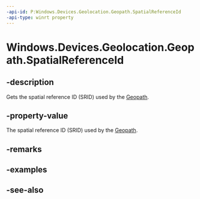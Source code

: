 ----api-id: P:Windows.Devices.Geolocation.Geopath.SpatialReferenceId
-api-type: winrt property
---<!-- Property syntaxpublic uint SpatialReferenceId { get; }--># Windows.Devices.Geolocation.Geopath.SpatialReferenceId## -descriptionGets the spatial reference ID (SRID) used by the [Geopath](geopath.md).## -property-valueThe spatial reference ID (SRID) used by the [Geopath](geopath.md).## -remarks## -examples## -see-also